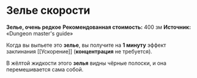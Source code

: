 # Зелье скорости

**Зелье, очень редкое**
**Рекомендованная стоимость:** 400 зм
**Источник:** «Dungeon master's guide»

Когда вы выпьете это **зелье**, вы получите на **1 минуту** эффект заклинания [[Ускорение]] (**концентрация** не требуется).

В жёлтой жидкости этого **зелья** видны чёрные полоски, и она перемешивается сама собой.